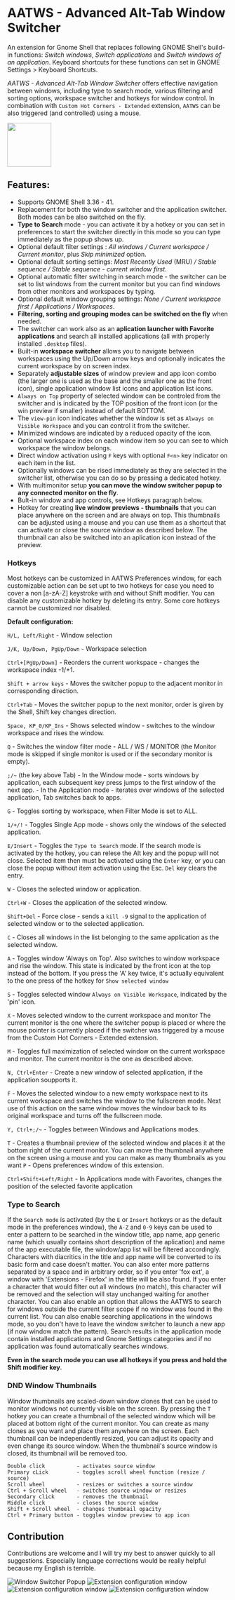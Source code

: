 # AATWS - Advanced Alt-Tab Window Switcher
An extension for Gnome Shell that replaces following GNOME Shell's build-in functions: *Switch windows*, *Switch applications* and *Switch windows of an application*. Keyboard shortcuts for these functions can set in GNOME Settings > Keyboard Shortcuts.

*AATWS - Advanced Alt-Tab Window Switcher* offers effective navigation between windows, including type to search mode, various filtering and sorting options, workspace switcher and hotkeys for window control. In combination with `Custom Hot Corners - Extended` extension, `AATWS` can be also triggered (and controlled) using a mouse.


[<img alt="" height="100" src="https://raw.githubusercontent.com/andyholmes/gnome-shell-extensions-badge/master/get-it-on-ego.svg?sanitize=true">](https://extensions.gnome.org/extension/4412/advanced-alttab-window-switcher/)

## Features:

- Supports GNOME Shell 3.36 - 41.
- Replacement for both the window switcher and the application switcher. Both modes can be also switched on the fly.
- **Type to Search** mode - you can activate it by a hotkey or you can set in preferences to start the switcher directly in this mode so you can type immediately as the popup shows up.
- Optional default filter settings : *All windows / Current workspace / Current monitor*, plus *Skip minimized* option.
- Optional default sorting settings: *Most Recently Used* (MRU) */ Stable sequence / Stable sequence - current window first*.
- Optional automatic filter switching in search mode - the switcher can be set to list windows from the current monitor but you can find windows from other monitors and workspaces by typing.
- Optional default window grouping settings: *None / Current workspace first / Applications / Workspaces*.
- **Filtering, sorting and grouping modes can be switched on the fly** when needed.
- The switcher can work also as an **aplication launcher with Favorite applications** and search all installed applications (all with properly installed `.desktop` files).
- Built-in **workspace switcher** allows you to navigate between workspaces using the Up/Down arrow keys and optionally indicates the current workspace by on screen index.
- Separately **adjustable sizes** of window preview and app icon combo (the larger one is used as the base and the smaller one as the front icon), single application window list icons and application list icons.
- `Always on Top` property of selected window can be controled from the switcher and is indicated by the TOP position of the front icon (or the win preview if smaller) instead of default BOTTOM.
- The `view-pin` icon indicates whether the window is set as `Always on Visible Workspace` and you can control it from the switcher.
- Minimized windows are indicated by a reduced opacity of the icon.
- Optional workspace index on each window item so you can see to which workspace the window belongs.
- Direct window activation using `F` keys with optional `F<n>` key indicator on each item in the list.
- Optionally windows can be rised immediately as they are selected in the switcher list, otherwise you can do so by pressing a dedicated hotkey.
- With multimonitor setup **you can move the window switcher popup to any connected monitor on the fly**.
- Bult-in window and app controls, see Hotkeys paragraph below.
- Hotkey for creating **live window previews - thumbnails** that you can place anywhere on the screen and are always on top. This thumbnails can be adjusted using a mouse and you can use them as a shortcut that can activate or close the source window as described below. The thumbnail can also be switched into an aplication icon instead of the preview.

### Hotkeys

Most hotkeys can be customized in AATWS Preferences window, for each customizable action can be set upt to two hotkeys for case you need to cover a non [a-zA-Z] keystroke with and without Shift modifier. You can disable any customizable hotkey by deleting its entry. Some core hotkeys cannot be customized nor disabled.

**Default configuration:**

`H/L, Left/Right`         - Window selection

`J/K, Up/Down, PgUp/Down` - Workspace selection

`Ctrl+[PgUp/Down]`        - Reorders the current workspace - changes the workspace index -1/+1.

`Shift + arrow keys`      - Moves the switcher popup to the adjacent monitor in corresponding direction.

`Ctrl+Tab`                - Moves the switcher popup to the next monitor, order is given by the Shell, Shift key changes direction.

`Space, KP_0/KP_Ins`      - Shows selected window - switches to the window workspace and rises the window.

`Q`                       - Switches the window filter mode - ALL / WS / MONITOR (the Monitor mode is skipped if single monitor is used or if the secondary monitor is empty).

`;/~` (the key above Tab) - In the Window mode - sorts windows by application, each subsequent key press jumps to the first window of the next app.
                          - In the Application mode - iterates over windows of the selected application, Tab switches back to apps.

`G`                       - Toggles sorting by workspace, when Filter Mode is set to ALL.

`1/+/!`                   - Toggles Single App mode - shows only the windows of the selected application.

`E/Insert`                - Toggles the `Type to Search` mode. If the search mode is activated by the hotkey, you can relese the Alt key and the popup will not close. Selected item then must be activated using the `Enter` key, or you can close the popup without item activation using the Esc. `Del` key clears the entry.

`W`                       - Closes the selected window or application.

`Ctrl+W`                  - Closes the application of the selected window.

`Shift+Del`               - Force close - sends a `kill -9` signal to the application of selected window or to the selected application.

`C`                       - Closes all windows in the list belonging to the same application as the selected window.

`A`                       - Toggles window 'Always on Top'. Also switches to window workspace and rise the window.
                            This state is indicated by the front icon at the top instead of the bottom.
                            If you press the 'A' key twice, it's actually equivalent to the one press of the hotkey for `Show selected window`

`S`                       - Toggles selected window `Always on Visible Workspace`, indicated by the 'pin' icon.

`X`                       - Moves selected window to the current workspace and monitor
                            The current monitor is the one where the switcher popup is placed or where the mouse pointer is currently placed if the switcher was triggered by a mouse from the Custom Hot Corners - Extended extension.

`M`                       - Toggles full maximization of selected window on the current workspace and monitor. The current monitor is the one as described above.

`N, Ctrl+Enter`           - Create a new window of selected application, if the application soupports it.

`F`                       - Moves the selected window to a new empty workspace next to its current workspace and switches the window to the fullscreen mode.
                            Next use of this action on the same window moves the window back to its original workspace and turns off the fullscreen mode.

`Y, Ctrl+;/~`             - Toggles between Windows and Applications modes.

`T`                       - Creates a thumbnail preview of the selected window and places it at the bottom right of the current monitor. You can move the thumbnail anywhere on the screen using a mouse and you can make as many thumbnails as you want
`P`                       - Opens preferences window of this extension.

`Ctrl+Shift+Left/Right`   - In Applications mode with Favorites, changes the position of the selected favorite application

### Type to Search

If the `Search mode` is activated (by the `E` or `Insert` hotkeys or as the default mode in the preferences window), the `A-Z` and `0-9` keys can be used to enter a pattern to be searched in the window title, app name, app generic name (which usually contains short description of the aplication) and name of the app executable file, the window/app list will be filtered accordingly. Characters with diacritics in the title and app name will be converted to its basic form and case doesn't matter. You can also enter more patterns separated by a space and in arbitrary order, so if you enter 'fox ext', a window with 'Extensions - Firefox' in the title will be also found. If you enter a character that would filter out all windows (no match), this character will be removed and the selection will stay unchanged waiting for another character. You can also enable an option that allows the AATWS to search for windows outside the current filter scope if no window was found in the current list. You can also enable searching applications in the windows mode, so you don't have to leave the window switcher to launch a new app (if now window match the pattern). Search results in the application mode contain installed applications and Gnome Settings categories and if no application was found automatically searches windows.

**Even in the search mode you can use all hotkeys if you press and hold the Shift modifier key**.

### DND Window Thumbnails

Window thumbnails are scaled-down window clones that can be used to monitor windows not currently visible on the screen. By pressing the `T` hotkey you can create a thumbnail of the selected window which will be placed at bottom right of the current monitor. You can create as many clones as you want and place them anywhere on the screen. Each thumbnail can be independently resized, you can adjust its opacity and even change its source window. When the thumbnail's source window is closed, its thumbnail will be removed too.

    Double click          - activates source window
    Primary cLick         - toggles scroll wheel function (resize / source)
    Scroll wheel          - resizes or switches a source window
    Ctrl + Scroll wheel   - switches source window or resizes
    Secondary click       - removes the thumbnail
    Middle click          - closes the source window
    Shift + Scroll wheel  - changes thumbnail opacity
    Ctrl + Primary button - toggles window preview to app icon
 
## Contribution

Contributions are welcome and I will try my best to answer quickly to all suggestions. Especially language corrections would be really helpful because my English is terrible.

![Window Switcher Popup](screenshot.png)
![Extension configuration window](screenshot1.png)
![Extension configuration window](screenshot1-1.png)
![Extension configuration window](screenshot1-2.png)
 